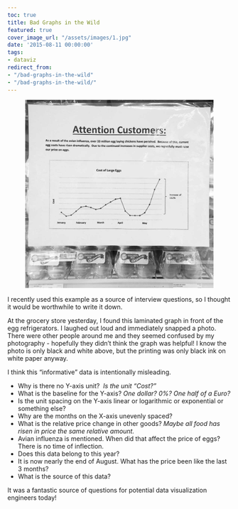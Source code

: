 ```yaml
---
toc: true
title: Bad Graphs in the Wild
featured: true
cover_image_url: "/assets/images/1.jpg"
date: '2015-08-11 00:00:00'
tags:
- dataviz
redirect_from:
- "/bad-graphs-in-the-wild"
- "/bad-graphs-in-the-wild/"
---
```


<figure class="kg-card kg-image-card"><img src="/assets/images/1.jpg" /></figure>

I recently used this example as a source of interview questions, so I thought it would be worthwhile to write it down.

At the grocery store yesterday, I found this laminated graph in front of the egg refrigerators. I laughed out loud and immediately snapped a photo. There were other people around me and they seemed confused by my photography - hopefully they didn’t think the graph was helpful! I know the photo is only black and white above, but the printing was only black ink on white paper anyway.

I think this “informative” data is intentionally misleading.

- Why is there no Y-axis unit? &nbsp;_Is the unit “Cost?”_
- What is the baseline for the Y-axis? _One dollar? 0%? One half of a Euro?_
- Is the unit spacing on the Y-axis linear or logarithmic or exponential or something else?
- Why are the months on the X-axis unevenly spaced?
- What is the relative price change in other goods? _Maybe all food has risen in price the same relative amount._
- Avian influenza is mentioned. When did that affect the price of eggs? There is no time of inflection.
- Does this data belong to this year?
- It is now nearly the end of August. What has the price been like the last 3 months?
- What is the source of this data?

It was a fantastic source of questions for potential data visualization engineers today!

